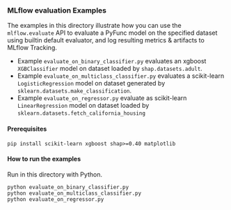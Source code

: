 ### MLflow evaluation Examples

The examples in this directory illustrate how you can use the `mlflow.evaluate` API to evaluate a PyFunc model on the
specified dataset using builtin default evaluator, and log resulting metrics & artifacts to MLflow Tracking.

- Example `evaluate_on_binary_classifier.py` evaluates an xgboost `XGBClassifier` model on dataset loaded by
  `shap.datasets.adult`.
- Example `evaluate_on_multiclass_classifier.py` evaluates a scikit-learn `LogisticRegression` model on dataset
  generated by `sklearn.datasets.make_classification`.
- Example `evaluate_on_regressor.py` evaluate as scikit-learn `LinearRegression` model on dataset loaded by
  `sklearn.datasets.fetch_california_housing`

#### Prerequisites

```
pip install scikit-learn xgboost shap>=0.40 matplotlib
```

#### How to run the examples

Run in this directory with Python.

```
python evaluate_on_binary_classifier.py
python evaluate_on_multiclass_classifier.py
python evaluate_on_regressor.py
```
